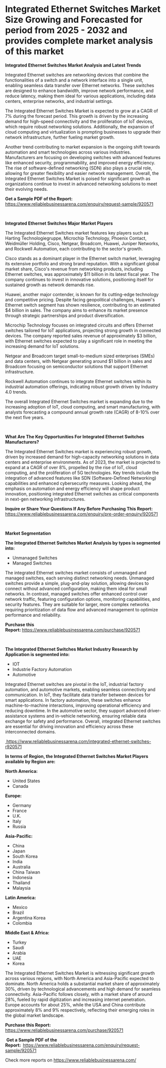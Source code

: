 <p><h1>Integrated Ethernet Switches Market Size Growing and Forecasted for period from 2025 - 2032 and provides complete market analysis of this market</h1></p><p><strong>Integrated Ethernet Switches Market Analysis and Latest Trends</strong></p>
<p><p>Integrated Ethernet switches are networking devices that combine the functionalities of a switch and a network interface into a single unit, enabling seamless data transfer over Ethernet networks. These switches are designed to enhance bandwidth, improve network performance, and reduce latency, making them ideal for various applications, including data centers, enterprise networks, and industrial settings.</p><p>The Integrated Ethernet Switches Market is expected to grow at a CAGR of 7% during the forecast period. This growth is driven by the increasing demand for high-speed connectivity and the proliferation of IoT devices, which require robust networking solutions. Additionally, the expansion of cloud computing and virtualization is prompting businesses to upgrade their network infrastructure, further fueling market growth.</p><p>Another trend contributing to market expansion is the ongoing shift towards automation and smart technologies across various industries. Manufacturers are focusing on developing switches with advanced features like enhanced security, programmability, and improved energy efficiency. The rise of software-defined networking (SDN) also plays a crucial role, allowing for greater flexibility and easier network management. Overall, the Integrated Ethernet Switches Market is poised for significant growth as organizations continue to invest in advanced networking solutions to meet their evolving needs.</p></p>
<p><strong>Get a Sample PDF of the Report:&nbsp;</strong> <a href="https://www.reliablebusinessarena.com/enquiry/request-sample/920571?utm_campaign=3121&utm_medium=2&utm_source=Github&utm_content=ia&utm_term=07032025&utm_id=integrated-ethernet-switches">https://www.reliablebusinessarena.com/enquiry/request-sample/920571</a></p>
<p>&nbsp;</p>
<p><strong>Integrated Ethernet Switches Major Market Players</strong></p>
<p><p>The Integrated Ethernet Switches market features key players such as Harting Technologiegruppe, Microchip Technology, Phoenix Contact, Weidmüller Holding, Cisco, Netgear, Broadcom, Huawei, Juniper Networks, and Rockwell Automation, each contributing to the sector's growth.</p><p>Cisco stands as a dominant player in the Ethernet switch market, leveraging its extensive portfolio and strong brand reputation. With a significant global market share, Cisco's revenue from networking products, including Ethernet switches, was approximately $11 billion in its latest fiscal year. The company continues to invest in innovative solutions, positioning itself for sustained growth as network demands rise.</p><p>Huawei, another major contender, is known for its cutting-edge technology and competitive pricing. Despite facing geopolitical challenges, Huawei's Ethernet switch segment has shown resilience, contributing to an estimated $4 billion in sales. The company aims to enhance its market presence through strategic partnerships and product diversification.</p><p>Microchip Technology focuses on integrated circuits and offers Ethernet switches tailored for IoT applications, projecting strong growth in connected devices. The company reported sales revenue of approximately $3 billion, with Ethernet switches expected to play a significant role in meeting the increasing demand for IoT solutions.</p><p>Netgear and Broadcom target small-to-medium sized enterprises (SMEs) and data centers, with Netgear generating around $1 billion in sales and Broadcom focusing on semiconductor solutions that support Ethernet infrastructure. </p><p>Rockwell Automation continues to integrate Ethernet switches within its industrial automation offerings, indicating robust growth driven by Industry 4.0 trends. </p><p>The overall Integrated Ethernet Switches market is expanding due to the increasing adoption of IoT, cloud computing, and smart manufacturing, with analysts forecasting a compound annual growth rate (CAGR) of 8-10% over the next five years.</p></p>
<p>&nbsp;</p>
<p><strong>What Are The Key Opportunities For Integrated Ethernet Switches Manufacturers?</strong></p>
<p><p>The Integrated Ethernet Switches market is experiencing robust growth, driven by increased demand for high-capacity networking solutions in data centers and enterprise environments. As of 2023, the market is projected to expand at a CAGR of over 8%, propelled by the rise of IoT, cloud computing, and the proliferation of 5G technologies. Key trends include the integration of advanced features like SDN (Software-Defined Networking) capabilities and enhanced cybersecurity measures. Looking ahead, the emphasis on automation and energy efficiency will shape product innovation, positioning integrated Ethernet switches as critical components in next-gen networking infrastructures.</p></p>
<p><strong>Inquire or Share Your Questions If Any Before Purchasing This Report:</strong> <a href="https://www.reliablebusinessarena.com/enquiry/pre-order-enquiry/920571?utm_campaign=3121&utm_medium=2&utm_source=Github&utm_content=ia&utm_term=07032025&utm_id=integrated-ethernet-switches">https://www.reliablebusinessarena.com/enquiry/pre-order-enquiry/920571</a></p>
<p>&nbsp;</p>
<p><strong>Market Segmentation</strong></p>
<p><strong>The Integrated Ethernet Switches Market Analysis by types is segmented into:</strong></p>
<p><ul><li>Unmanaged Switches</li><li>Managed Switches</li></ul></p>
<p><p>The integrated Ethernet switches market consists of unmanaged and managed switches, each serving distinct networking needs. Unmanaged switches provide a simple, plug-and-play solution, allowing devices to connect without advanced configuration, making them ideal for small networks. In contrast, managed switches offer enhanced control over network traffic, featuring configuration options, monitoring capabilities, and security features. They are suitable for larger, more complex networks requiring prioritization of data flow and advanced management to optimize performance and reliability.</p></p>
<p><strong>Purchase this Report:&nbsp;</strong><a href="https://www.reliablebusinessarena.com/purchase/920571?utm_campaign=3121&utm_medium=2&utm_source=Github&utm_content=ia&utm_term=07032025&utm_id=integrated-ethernet-switches">https://www.reliablebusinessarena.com/purchase/920571</a></p>
<p>&nbsp;</p>
<p><strong>The Integrated Ethernet Switches Market Industry Research by Application is segmented into:</strong></p>
<p><ul><li>IOT</li><li>Industrie Factory Automation</li><li>Automotive</li></ul></p>
<p><p>Integrated Ethernet switches are pivotal in the IoT, industrial factory automation, and automotive markets, enabling seamless connectivity and communication. In IoT, they facilitate data transfer between devices for smart applications. In factory automation, these switches enhance machine-to-machine interactions, improving operational efficiency and reducing downtime. In the automotive sector, they support advanced driver-assistance systems and in-vehicle networking, ensuring reliable data exchange for safety and performance. Overall, integrated Ethernet switches are essential for driving innovation and efficiency across these interconnected domains.</p></p>
<p><a href="https://www.reliablebusinessarena.com/integrated-ethernet-switches-r920571?utm_campaign=3121&utm_medium=2&utm_source=Github&utm_content=ia&utm_term=07032025&utm_id=integrated-ethernet-switches">&nbsp;https://www.reliablebusinessarena.com/integrated-ethernet-switches-r920571</a></p>
<p><strong>In terms of Region, the Integrated Ethernet Switches Market Players available by Region are:</strong></p>
<p>
    <p> <strong> North America: </strong>
        <ul>
            <li>United States</li>
            <li>Canada</li>
        </ul>
        </p> 
    <p> <strong> Europe: </strong>
        <ul>
            <li>Germany</li>
            <li>France</li>
            <li>U.K.</li>
            <li>Italy</li>
            <li>Russia</li>
        </ul>
        </p> 
    <p> <strong> Asia-Pacific: </strong>
        <ul>
            <li>China</li>
            <li>Japan</li>
            <li>South Korea</li>
            <li>India</li>
            <li>Australia</li>
            <li>China Taiwan</li>
            <li>Indonesia</li>
            <li>Thailand</li>
            <li>Malaysia</li>
        </ul>
        </p> 
    <p> <strong> Latin America: </strong>
        <ul>
            <li>Mexico</li>
            <li>Brazil</li>
            <li>Argentina Korea</li>
            <li>Colombia</li>
        </ul>
        </p> 
    <p> <strong> Middle East & Africa: </strong>
        <ul>
            <li>Turkey</li>
            <li>Saudi</li>
            <li>Arabia</li>
            <li>UAE</li>
            <li>Korea</li>
        </ul>
    </p>
    </p>
<p><p>The Integrated Ethernet Switches Market is witnessing significant growth across various regions, with North America and Asia-Pacific expected to dominate. North America holds a substantial market share of approximately 30%, driven by technological advancements and high demand for seamless connectivity. Asia-Pacific follows closely, with a market share of around 28%, fueled by rapid digitization and increasing internet penetration. Europe accounts for about 25%, while the USA and China contribute approximately 8% and 9% respectively, reflecting their emerging roles in the global market landscape.</p></p>
<p><strong>Purchase this Report: </strong><a href="https://www.reliablebusinessarena.com/purchase/920571?utm_campaign=3121&utm_medium=2&utm_source=Github&utm_content=ia&utm_term=07032025&utm_id=integrated-ethernet-switches">https://www.reliablebusinessarena.com/purchase/920571</a></p>
<p>&nbsp;<strong>Get a Sample PDF of the Report:&nbsp;&nbsp;</strong><a href="https://www.reliablebusinessarena.com/enquiry/request-sample/920571?utm_campaign=3121&utm_medium=2&utm_source=Github&utm_content=ia&utm_term=07032025&utm_id=integrated-ethernet-switches">https://www.reliablebusinessarena.com/enquiry/request-sample/920571</a></p>
<p><strong></strong></p>
<p>Check more reports on <a href="https://www.reliablebusinessarena.com/?utm_campaign=3121&utm_medium=2&utm_source=Github&utm_content=ia&utm_term=07032025&utm_id=integrated-ethernet-switches">https://www.reliablebusinessarena.com/</a></p>